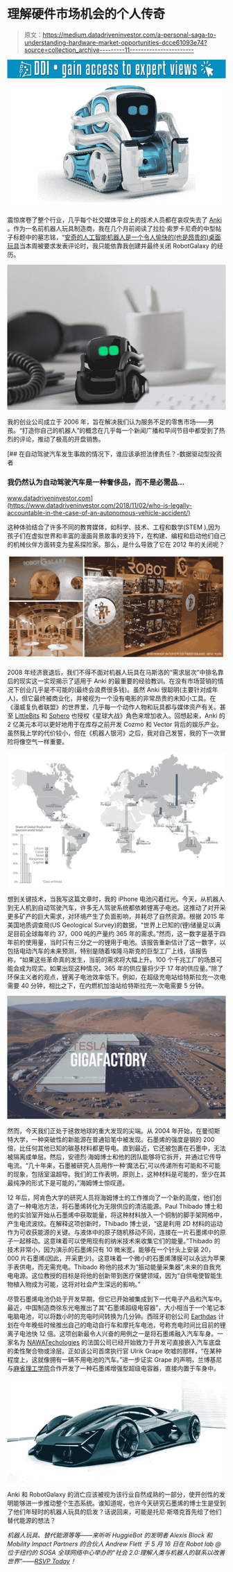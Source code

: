 # 理解硬件市场机会的个人传奇

> 原文：<https://medium.datadriveninvestor.com/a-personal-saga-to-understanding-hardware-market-opportunities-dcce61093e74?source=collection_archive---------11----------------------->

[![](img/e13554f7f405f7216c2537d63d82f113.png)](http://www.track.datadriveninvestor.com/1B9E)![](img/30eda0c8c0757c94f5d0f36072ae0bc0.png)

震惊席卷了整个行业，几乎每个社交媒体平台上的技术人员都在哀叹失去了 [Anki](https://anki.com/) 。作为一名前机器人玩具制造商，我在几个月前阅读了拉拉·索罗卡尼奇的中型帖子标题中的墓志铭，“[安奇的人工智能机器人是一个令人愉快的(也是昂贵的)桌面玩具](https://www.popularmechanics.com/technology/a24433070/anki-vector-ai-robot-toy/)当本周被要求发表评论时，我只能依靠我创建并最终关闭 RobotGalaxy 的经历。

![](img/7691e3a5aecd5453d3355b9bd54e9606.png)

我的创业公司成立于 2006 年，旨在解决我们认为服务不足的零售市场——男孩。“打造你自己的机器人”的概念在几乎每一个新闻广播和早间节目中都受到了热烈的评论，推动了极高的开盘销售。

[](https://www.datadriveninvestor.com/2018/11/02/who-is-legally-accountable-in-the-case-of-an-autonomous-vehicle-accident/) [## 在自动驾驶汽车发生事故的情况下，谁应该承担法律责任？-数据驱动型投资者

### 我仍然认为自动驾驶汽车是一种奢侈品，而不是必需品…

www.datadriveninvestor.com](https://www.datadriveninvestor.com/2018/11/02/who-is-legally-accountable-in-the-case-of-an-autonomous-vehicle-accident/) 

这种体验结合了许多不同的教育媒体，如科学、技术、工程和数学(STEM ),因为孩子们在虚拟世界和丰富的漫画背景故事的支持下，在构建、编程和启动他们自己的机械伙伴方面转变为星系探险家。那么，是什么导致了它在 2012 年的关闭呢？

![](img/5c631d7fbfee606cfdc1c54fd6b8ee86.png)

2008 年经济衰退后，我们不得不面对机器人玩具在马斯洛的“需求层次”中排名靠后的现实这一实现揭示了适用于 Anki 的最重要的经验教训。在没有市场营销的情况下创业几乎是不可能的(最终会浪费很多钱)。虽然 Anki 很聪明(主要针对成年人)，但它最终被商业化，并被视为一个没有电影的非常昂贵的未知小工具。在《漫威复仇者联盟》的世界里，几乎每一个动作人物和玩具都与媒体资产有关。甚至 [LittleBits](https://littlebits.com/products/droid-inventor-kit?utm_medium=ppc&utm_term=&utm_campaign=Consumer_Shopping_Brand_Names&utm_source=adwords&hsa_net=adwords&hsa_kw=&hsa_ad=346556488550&hsa_tgt=pla-484371199896&hsa_ver=3&hsa_grp=73798047510&hsa_cam=1850243484&hsa_acc=8321851481&hsa_src=g&hsa_mt=&gclid=CjwKCAjwiN_mBRBBEiwA9N-e_lAt2NY09nHK_V5JENnTBbXLfvp4fw5_ObMianaGYicnfFVQ2qSv1hoC7QkQAvD_BwE) 和 [Sphero](https://www.bestbuy.com/site/sphero-bb-8-app-enabled-droid-by-sphero-white/4316601.p?skuId=4316601&ref=212&loc=1&ref=212&loc=1&ds_rl=1266837&ds_rl=1269132&ds_rl=1269135&ds_rl=1266837&gclid=CjwKCAjwiN_mBRBBEiwA9N-e_uAXC0zRAeJy_GVzbNN7xWhyDQzVinzPrxsSAyJFm2bE7oL-dQe4WBoCZDYQAvD_BwE&gclsrc=aw.ds) 也授权《星球大战》角色来增加收入。回想起来，Anki 的 2 亿美元本可以更好地用于在库存之前开发 Cozmo 和 Vector 背后的娱乐产业。虽然我上学的代价较小，但在《机器人银河》之后，我对自己发誓，我的下一次冒险将像空气一样重要。

![](img/57fd6eb9ddb32c4402ea0767d65811fe.png)

想到关键技术，当我写这篇文章时，我的 iPhone 电池闪着红光。今天，从机器人到无人机到自动驾驶汽车，许多无人驾驶系统都依赖锂离子电池。这推动了对开采更多矿产的巨大需求，对环境产生了负面影响，并耗尽了自然资源。根据 2015 年美国地质调查局(US Geological Survey)的数据，“世界上已知的(锂)储量足以满足目前全球每年约 37，000 吨的产量约 365 年的需求。”然而，这一数字是基于四年前的使用量，当时只有三分之一的锂用于电池。该报告重新估计了这一数字，以包括电动汽车的未来预测，特别是随着埃隆马斯克的巨型工厂上线，该报告称，“如果这些革命真的发生，当前的需求将大幅上升。100 个千兆工厂的场景可能会成为现实。如果出现这种情况，365 年的供应量将少于 17 年的供应量。”除了环保主义者的观点，锂离子电池效率低下。例如，在超级充电站给特斯拉充一次电需要 40 分钟，相比之下，在内燃机加油站给特斯拉充一次电需要 5 分钟。

![](img/b05e9280e77069aa87a64c25fbe650fb.png)

然而，今天我们正处于拯救地球的重大发现的尖端。从 2004 年开始，在曼彻斯特大学，一种突破性的新能源在普通铅笔中被发现。石墨烯的强度是钢的 200 倍，比任何其他已知的碳基材料都更导电。直到最近，它还被包裹在石墨中，无法被隔离成单层。然后，安德烈·海姆博士和他的团队能够将它拆开，并通过它传导电流。“几十年来，石墨被研究人员用作一种‘魔法石’,可以传递所有可能和不可能的现象，包括室温超导。我们的工作表明，原则上，这种材料是可能的，至少在其最纯净的形式下是可能的，”海姆博士惊叹道。

12 年后，阿肯色大学的研究人员将海姆博士的工作推向了一个新的高度，他们创造了一种电池方法，将石墨烯转化为无限供应的清洁能源。Paul Thibado 博士和他的实验室开始从石墨烯中获取能量，将这种材料放入一个铜制的脚手架网格中，产生电流波纹。在解释这项创新时，Thibado 博士说，“这是利用 2D 材料的运动作为可收获能源的关键。与液体中的原子随机移动不同，连接在一片石墨烯中的原子一起移动。这意味着可以使用现有的纳米技术来收集它们的能量。”Thibado 的技术非常小，因为演示的石墨烯只有 10 微米宽，能够在一个针头上安装 20，000 片石墨烯(因此，开采更少)。这意味着一个微小的石墨烯薄膜可以永远为苹果手表供电，而无需充电。Thibado 称他的技术为“振动能量采集器”,未来的自我充电电源。这位教授的目标是将他的创新带到医疗保健领域，因为“自供电使智能生物植入物成为可能，这将对社会产生深远的影响。”

尽管石墨烯电池仍处于开发早期，但它已开始被集成到下一代电子产品和汽车中。最近，中国制造商徐东光电推出了其“石墨烯超级电容器”，大小相当于一个笔记本电脑电池，可以将数小时的充电时间转换为几分钟。西班牙初创公司 [Earthdas](http://earthdas.com/) 计划在今年晚些时候推出自己的电动自行车和摩托车电池，号称充电时间比目前的锂离子电池快 12 倍。这项创新最令人兴奋的用例之一是将石墨烯融入汽车车身。一家名为 [NAWATechologies](http://www.nawatechnologies.com/en/home-english/) 的法国公司已经开始致力于开发可直接嵌入汽车底盘的柔性聚合物或涂层。正如该公司首席执行官 Ulrik Grape 吹嘘的那样，“在某种程度上，这就像拥有一辆不用电池的汽车。”进一步证实 Grape 的声明，兰博基尼与[麻省理工学院](https://www.graphene-info.com/mit-and-lamborghini-develop-graphene-enhanced-supercar)合作开发了一种石墨烯增强型超级电容器，直接内置于车身中。

![](img/f1a1970d09ab352d45f45cd737f850a6.png)

Anki 和 RobotGalaxy 的消亡应该被视为该行业自然成熟的一部分，使开创性的发明能够进一步推动整个生态系统。谁知道呢，也许今天研究石墨烯的博士生是受到了他们年轻时的机器人玩具的启发？话说回来，可能是托尼·斯塔克首先给了他们替代能源的想法？

*机器人玩具、替代能源等等——来听听 HuggieBot 的发明者 Alexis Block 和 Mobility Impact Partners 的合伙人 Andrew Flett 于 5 月 16 日在 Robot lab @位于纽约的 SOSA 全球网络中心举办的“社会 2.0:理解人类与机器人的联系以改善世界”——*[*RSVP Today*](https://www.meetup.com/RobotLab/events/260222838/)*！*